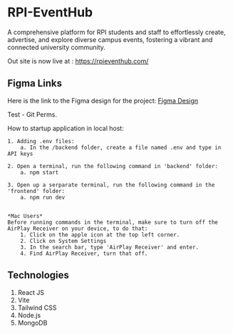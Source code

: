 # RPI-EventHub
A comprehensive platform for RPI students and staff to effortlessly create, advertise, and explore diverse campus events, fostering a vibrant and connected university community.

Out site is now live at : https://rpieventhub.com/

## Figma Links
Here is the link to the Figma design for the project: 
[Figma Design](https://www.figma.com/design/v0cNZkxuSuKK9oWbOzVuKc/RPI-EventHub?node-id=0-1&t=eB62svz1oXVUen8N-1)


Test - Git Perms.

How to startup application in local host:

    1. Adding .env files:
        a. In the /backend folder, create a file named .env and type in API keys

    2. Open a terminal, run the following command in 'backend' folder: 
        a. npm start

    3. Open up a serparate terminal, run the following command in the 'frontend' folder:
        a. npm run dev


    *Mac Users*
    Before running commands in the terminal, make sure to turn off the AirPlay Receiver on your device, to do that:
        1. Click on the apple icon at the top left corner.
        2. Click on System Settings
        3. In the search bar, type 'AirPlay Receiver' and enter.
        4. Find AirPlay Receiver, turn that off.

## Technologies
1. React JS
2. Vite
3. Tailwind CSS
4. Node.js
5. MongoDB
